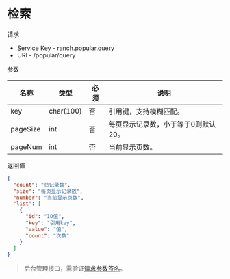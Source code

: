 # 检索

请求
- Service Key - ranch.popular.query
- URI - /popular/query

参数

|名称|类型|必须|说明|
|---|---|---|---|
|key|char(100)|否|引用键，支持模糊匹配。|
|pageSize|int|否|每页显示记录数，小于等于0则默认20。|
|pageNum|int|否|当前显示页数。|

返回值
```json
{
  "count": "总记录数",
  "size": "每页显示记录数",
  "number": "当前显示页数",
  "list": [
    {
      "id": "ID值",
      "key": "引用key",
      "value": "值",
      "count": "次数"
    }
  ]
}
```

> 后台管理接口，需验证[请求参数签名](https://github.com/heisedebaise/tephra/blob/master/tephra-ctrl/doc/sign.md)。
